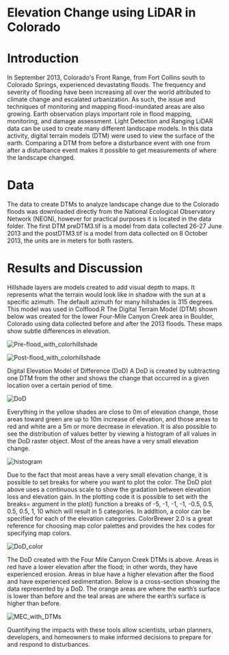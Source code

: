 # Elevation Change using LiDAR in Colorado

# Introduction
In September 2013, Colorado's Front Range, from Fort Collins south to Colorado Springs, experienced devastating floods. The frequency and severity of flooding have been increasing all over the world attributed to climate change and escalated urbanization. As such, the issue and techniques of monitoring and mapping flood-inundated areas are also growing. Earth observation plays important role in flood mapping, monitoring, and damage assessment.
Light Detection and Ranging LiDAR data can be used to create many different landscape models. In this data activity, digital terrain models (DTM) were used to view the surface of the earth. Comparing a DTM from before a disturbance event with one from after a disturbance event makes it possible to get measurements of where the landscape changed.

# Data 
The data to create DTMs to analyze landscape change due to the Colorado floods was downloaded directly from the National Ecological Observatory Network (NEON), however for practical purposes it is located in the data folder. 
The first DTM preDTM3.tif is a model from data collected 26-27 June 2013 and the postDTM3.tif is a model from data collected on 8 October 2013, the units are in meters for both rasters.

# Results and Discussion
Hillshade layers are models created to add visual depth to maps. It represents what the terrain would look like in shadow with the sun at a specific azimuth. The default azimuth for many hillshades is 315 degrees. This model was used in Colflood.R 
The Digital Terrain Model (DTM) shown below was created for the lower Four-Mile Canyon Creek area in Boulder, Colorado using data collected before and after the 2013 floods. These maps show subtle differences in elevation.

![Pre-flood_with_colorhillshade](https://user-images.githubusercontent.com/118282872/231853888-e096d161-cf82-4ee2-9d8a-d944ba4e627e.png)

![Post-flood_with_colorhillshade](https://user-images.githubusercontent.com/118282872/231853875-4f0cafa5-f78a-45cc-8f7b-cae4474256cb.png)

Digital Elevation Model of Difference (DoD)
A DoD is created by subtracting one DTM from the other and shows the change that occurred in a given location over a certain period of time.

![DoD](https://user-images.githubusercontent.com/118282872/231853851-c9f1a386-ddc5-4061-b005-bed98f4de18c.png)

Everything in the yellow shades are close to 0m of elevation change, those areas toward green are up to 10m increase of elevation, and those areas to red and white are a 5m or more decrease in elevation.
It is also possible to see the distribution of values better by viewing a histogram of all values in the DoD raster object. Most of the areas have a very small elevation change.

![histogram](https://user-images.githubusercontent.com/118282872/231853870-68e1521e-2d60-431d-9ce8-e67f985fb4ca.png)

Due to the fact that most areas have a very small elevation change, it is possible to set breaks for where you want to plot the color. The DoD plot above uses a continuous scale to show the gradation between elevation loss and elevation gain.  In the plotting code it is possible to set with the breaks= argument in the plot() function a breaks of -5, -1, -1, -1, -0.5, 0.5, 0.5, 0.5, 1, 10 which will result in 5 categories. In addition, a color can be specified for each of the elevation categories. 
ColorBrewer 2.0 is a great reference for choosing map color palettes and provides the hex codes for specifying map colors.

![DoD_color](https://user-images.githubusercontent.com/118282872/231853858-116975b2-550a-4c0d-a331-e25e86606050.png)

The DoD created with the Four Mile Canyon Creek DTMs is above. Areas in red have a lower elevation after the flood; in other words, they have experienced erosion. Areas in blue have a higher elevation after the flood and have experienced sedimentation.
Below is a cross-section showing the data represented by a DoD. The orange areas are where the earth’s surface is lower than before and the teal areas are where the earth’s surface is higher than before.

![MEC_with_DTMs](https://user-images.githubusercontent.com/118282872/231853871-003d8c33-8256-4b5c-82d6-6fdacc4a213b.png)

Quantifying the impacts with these tools allow scientists, urban planners, developers, and homeowners to make informed decisions to prepare for and respond to disturbances.
